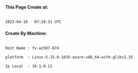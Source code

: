 
   
#### This Page Create at:

```bash

2023-04-10 - 07:28:31 UTC

```

#### Create By Machine:

```bash

Host Name : fv-az507-874

platform  : Linux-5.15.0-1035-azure-x86_64-with-glibc2.35

Ip Local  : 10.1.0.12

```

